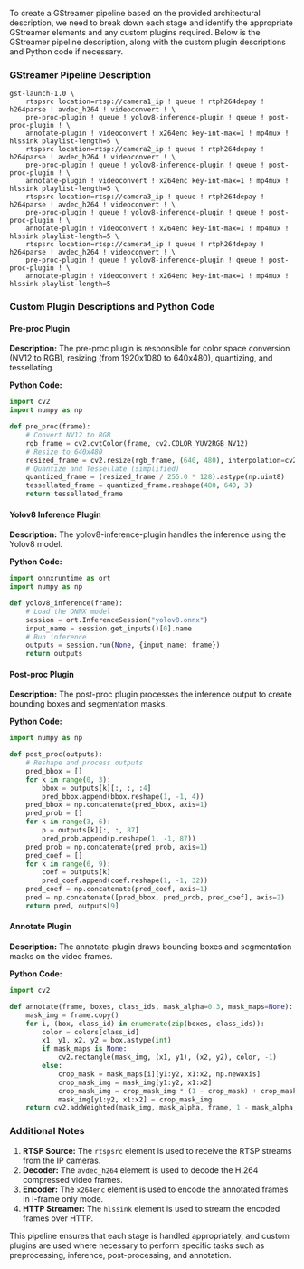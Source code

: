 To create a GStreamer pipeline based on the provided architectural description, we need to break down each stage and identify the appropriate GStreamer elements and any custom plugins required. Below is the GStreamer pipeline description, along with the custom plugin descriptions and Python code if necessary.

### GStreamer Pipeline Description

```plaintext
gst-launch-1.0 \
    rtspsrc location=rtsp://camera1_ip ! queue ! rtph264depay ! h264parse ! avdec_h264 ! videoconvert ! \
    pre-proc-plugin ! queue ! yolov8-inference-plugin ! queue ! post-proc-plugin ! \
    annotate-plugin ! videoconvert ! x264enc key-int-max=1 ! mp4mux ! hlssink playlist-length=5 \
    rtspsrc location=rtsp://camera2_ip ! queue ! rtph264depay ! h264parse ! avdec_h264 ! videoconvert ! \
    pre-proc-plugin ! queue ! yolov8-inference-plugin ! queue ! post-proc-plugin ! \
    annotate-plugin ! videoconvert ! x264enc key-int-max=1 ! mp4mux ! hlssink playlist-length=5 \
    rtspsrc location=rtsp://camera3_ip ! queue ! rtph264depay ! h264parse ! avdec_h264 ! videoconvert ! \
    pre-proc-plugin ! queue ! yolov8-inference-plugin ! queue ! post-proc-plugin ! \
    annotate-plugin ! videoconvert ! x264enc key-int-max=1 ! mp4mux ! hlssink playlist-length=5 \
    rtspsrc location=rtsp://camera4_ip ! queue ! rtph264depay ! h264parse ! avdec_h264 ! videoconvert ! \
    pre-proc-plugin ! queue ! yolov8-inference-plugin ! queue ! post-proc-plugin ! \
    annotate-plugin ! videoconvert ! x264enc key-int-max=1 ! mp4mux ! hlssink playlist-length=5
```

### Custom Plugin Descriptions and Python Code

#### Pre-proc Plugin

**Description:**
The pre-proc plugin is responsible for color space conversion (NV12 to RGB), resizing (from 1920x1080 to 640x480), quantizing, and tessellating.

**Python Code:**
```python
import cv2
import numpy as np

def pre_proc(frame):
    # Convert NV12 to RGB
    rgb_frame = cv2.cvtColor(frame, cv2.COLOR_YUV2RGB_NV12)
    # Resize to 640x480
    resized_frame = cv2.resize(rgb_frame, (640, 480), interpolation=cv2.INTER_LINEAR)
    # Quantize and Tessellate (simplified)
    quantized_frame = (resized_frame / 255.0 * 128).astype(np.uint8)
    tessellated_frame = quantized_frame.reshape(480, 640, 3)
    return tessellated_frame
```

#### Yolov8 Inference Plugin

**Description:**
The yolov8-inference-plugin handles the inference using the Yolov8 model.

**Python Code:**
```python
import onnxruntime as ort
import numpy as np

def yolov8_inference(frame):
    # Load the ONNX model
    session = ort.InferenceSession("yolov8.onnx")
    input_name = session.get_inputs()[0].name
    # Run inference
    outputs = session.run(None, {input_name: frame})
    return outputs
```

#### Post-proc Plugin

**Description:**
The post-proc plugin processes the inference output to create bounding boxes and segmentation masks.

**Python Code:**
```python
import numpy as np

def post_proc(outputs):
    # Reshape and process outputs
    pred_bbox = []
    for k in range(0, 3):
        bbox = outputs[k][:, :, :4]
        pred_bbox.append(bbox.reshape(1, -1, 4))
    pred_bbox = np.concatenate(pred_bbox, axis=1)
    pred_prob = []
    for k in range(3, 6):
        p = outputs[k][:, :, 87]
        pred_prob.append(p.reshape(1, -1, 87))
    pred_prob = np.concatenate(pred_prob, axis=1)
    pred_coef = []
    for k in range(6, 9):
        coef = outputs[k]
        pred_coef.append(coef.reshape(1, -1, 32))
    pred_coef = np.concatenate(pred_coef, axis=1)
    pred = np.concatenate([pred_bbox, pred_prob, pred_coef], axis=2)
    return pred, outputs[9]
```

#### Annotate Plugin

**Description:**
The annotate-plugin draws bounding boxes and segmentation masks on the video frames.

**Python Code:**
```python
import cv2

def annotate(frame, boxes, class_ids, mask_alpha=0.3, mask_maps=None):
    mask_img = frame.copy()
    for i, (box, class_id) in enumerate(zip(boxes, class_ids)):
        color = colors[class_id]
        x1, y1, x2, y2 = box.astype(int)
        if mask_maps is None:
            cv2.rectangle(mask_img, (x1, y1), (x2, y2), color, -1)
        else:
            crop_mask = mask_maps[i][y1:y2, x1:x2, np.newaxis]
            crop_mask_img = mask_img[y1:y2, x1:x2]
            crop_mask_img = crop_mask_img * (1 - crop_mask) + crop_mask * color
            mask_img[y1:y2, x1:x2] = crop_mask_img
    return cv2.addWeighted(mask_img, mask_alpha, frame, 1 - mask_alpha, 0)
```

### Additional Notes

1. **RTSP Source:** The `rtspsrc` element is used to receive the RTSP streams from the IP cameras.
2. **Decoder:** The `avdec_h264` element is used to decode the H.264 compressed video frames.
3. **Encoder:** The `x264enc` element is used to encode the annotated frames in I-frame only mode.
4. **HTTP Streamer:** The `hlssink` element is used to stream the encoded frames over HTTP.

This pipeline ensures that each stage is handled appropriately, and custom plugins are used where necessary to perform specific tasks such as preprocessing, inference, post-processing, and annotation.